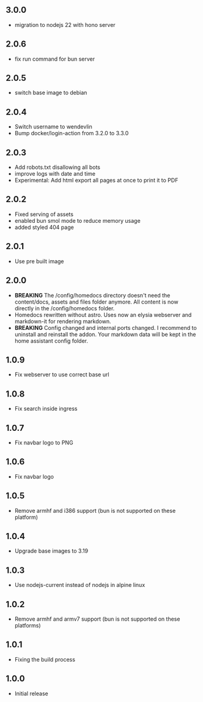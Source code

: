 <!-- https://developers.home-assistant.io/docs/add-ons/presentation#keeping-a-changelog -->

## 3.0.0

- migration to nodejs 22 with hono server

## 2.0.6

- fix run command for bun server

## 2.0.5

- switch base image to debian

## 2.0.4

- Switch username to wendevlin
- Bump docker/login-action from 3.2.0 to 3.3.0

## 2.0.3

- Add robots.txt disallowing all bots
- improve logs with date and time
- Experimental: Add html export all pages at once to print it to PDF

## 2.0.2

- Fixed serving of assets
- enabled bun smol mode to reduce memory usage
- added styled 404 page

## 2.0.1

- Use pre built image

## 2.0.0

- **BREAKING** The /config/homedocs directory doesn't need the content/docs, assets and files folder anymore. All content is now directly in the /config/homedocs folder.
- Homedocs rewritten without astro. Uses now an elysia webserver and markdown-it for rendering markdown.
- **BREAKING** Config changed and internal ports changed. I recommend to uninstall and reinstall the addon. Your markdown data will be kept in the home assistant config folder.

## 1.0.9

- Fix webserver to use correct base url

## 1.0.8

- Fix search inside ingress

## 1.0.7

- Fix navbar logo to PNG

## 1.0.6

- Fix navbar logo

## 1.0.5

- Remove armhf and i386 support (bun is not supported on these platform)

## 1.0.4

- Upgrade base images to 3.19

## 1.0.3

- Use nodejs-current instead of nodejs in alpine linux

## 1.0.2

- Remove armhf and armv7 support (bun is not supported on these platforms)

## 1.0.1

- Fixing the build process

## 1.0.0

- Initial release
